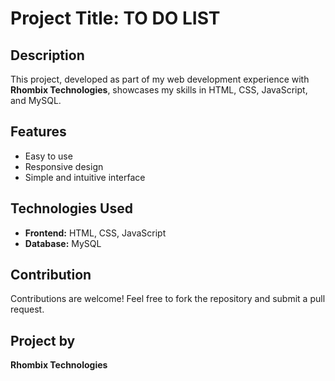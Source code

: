 # Project Title: TO DO LIST

## Description
This project, developed as part of my web development experience with **Rhombix Technologies**, showcases my skills in HTML, CSS, JavaScript, and MySQL.

## Features
- Easy to use
- Responsive design
- Simple and intuitive interface

## Technologies Used
- **Frontend:** HTML, CSS, JavaScript
- **Database:** MySQL

## Contribution
Contributions are welcome! Feel free to fork the repository and submit a pull request.

## Project by
**Rhombix Technologies**
